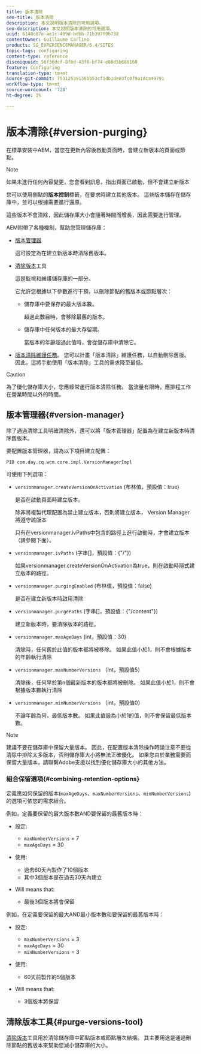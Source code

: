 ```yaml
---
title: 版本清除
seo-title: 版本清除
description: 本文說明版本清除的可用選項。
seo-description: 本文說明版本清除的可用選項。
uuid: 6140c87e-ae1c-409d-bdbb-71b397f0b738
contentOwner: Guillaume Carlino
products: SG_EXPERIENCEMANAGER/6.4/SITES
topic-tags: configuring
content-type: reference
discoiquuid: 56f36dcf-8fbd-43f8-bf74-e88d5b686160
feature: Configuring
translation-type: tm+mt
source-git-commit: 75312539136bb53cf1db1de03fc0f9a1dca49791
workflow-type: tm+mt
source-wordcount: '728'
ht-degree: 1%

---
```



# 版本清除{#version-purging}

在標準安裝中AEM，當您在更新內容後啟動頁面時，會建立新版本的頁面或節點。

>[!NOTE]
>
>如果未進行任何內容變更，您會看到訊息，指出頁面已啟動，但不會建立新版本

您可以使用側點的&#x200B;**版本控制**&#x200B;標籤，在要求時建立其他版本。 這些版本儲存在儲存庫中，並可以根據需要進行還原。

這些版本不會清除，因此儲存庫大小會隨著時間而增長，因此需要進行管理。

AEM附帶了各種機制，幫助您管理儲存庫：

* [版本管理器](#version-manager)

   這可設定為在建立新版本時清除舊版本。

* [清除版本](/help/sites-deploying/monitoring-and-maintaining.md#version-purging)工具

   這是監視和維護儲存庫的一部分。

   它允許您根據以下參數進行干預，以刪除節點的舊版本或節點層次：

   * 儲存庫中要保存的最大版本數。

      超過此數目時，會移除最舊的版本。

   * 儲存庫中任何版本的最大存留期。

      當版本的年齡超過此值時，會從儲存庫中清除它。

* [版本清除維護任務](/help/sites-administering/operations-dashboard.md#automated-maintenance-tasks)。 您可以計畫「版本清除」維護任務，以自動刪除舊版。 因此，這將手動使用「版本清除」工具的需求降至最低。

>[!CAUTION]
>
>為了優化儲存庫大小，您應經常運行版本清除任務。 當流量有限時，應排程工作在營業時間以外的時間。

## 版本管理器{#version-manager}

除了通過清除工具明確清除外，還可以將「版本管理器」配置為在建立新版本時清除舊版本。

要配置版本管理器，請為以下項目建立配置：

`PID com.day.cq.wcm.core.impl.VersionManagerImpl`

可使用下列選項：

* `versionmanager.createVersionOnActivation` (布林值，預設值：true)

   是否在啟動頁面時建立版本。

   除非將複製代理配置為禁止建立版本，否則將建立版本， Version Manager將遵守該版本

   只有在versionmanager.ivPaths中包含的路徑上進行啟動時，才會建立版本（請參閱下面）。

* `versionmanager.ivPaths` (字串[]，預設值：{&quot;/&quot;})

   如果versionmanager.createVersionOnActivation為true，則在啟動時隱式建立版本的路徑。

* `versionmanager.purgingEnabled` (布林值，預設值：false)

   是否在建立新版本時啟用清除

* `versionmanager.purgePaths` (字串[]，預設值：{&quot;/content&quot;})

   建立新版本時，要清除版本的路徑。

* `versionmanager.maxAgeDays` (int，預設值：30)

   清除時，任何舊於此值的版本都將被移除。 如果此值小於1，則不會根據版本的年齡執行清除

* `versionmanager.maxNumberVersions` （int，預設值5）

   清除後，任何早於第n個最新版本的版本都將被刪除。 如果此值小於1，則不會根據版本數執行清除

* `versionmanager.minNumberVersions` （int，預設值0）

   不論年齡為何，最低版本數。 如果此值設為小於1的值，則不會保留最低版本數。

>[!NOTE]
>
>建議不要在儲存庫中保留大量版本。 因此，在配置版本清除操作時請注意不要從清除中排除太多版本，否則儲存庫大小將無法正確優化。 如果您由於業務需要而保留大量版本，請聯繫Adobe支援以找到優化儲存庫大小的其他方法。

### 組合保留選項{#combining-retention-options}

定義應如何保留的版本(`maxAgeDays`、`maxNumberVersions`、`minNumberVersions`)的選項可依您的需求組合。

例如，定義要保留的最大版本數AND要保留的最舊版本時：

* 設定:

   * `maxNumberVersions` = 7
   * `maxAgeDays` = 30

* 使用:

   * 過去60天內製作了10個版本
   * 其中3個版本是在過去30天內建立

* Will means that:

   * 最後3個版本將會保留

例如，在定義要保留的最大AND最小版本數和要保留的最舊版本時：

* 設定:

   * `maxNumberVersions` = 3
   * `maxAgeDays` = 30
   * `minNumberVersions` = 3

* 使用:

   * 60天前製作的5個版本

* Will means that:

   * 3個版本將保留

## 清除版本工具{#purge-versions-tool}

[清除版本](/help/sites-deploying/monitoring-and-maintaining.md#purgeversionstool)工具用於清除儲存庫中節點版本或節點層次結構。 其主要用途是通過刪除節點的舊版本來幫助您減小儲存庫的大小。
